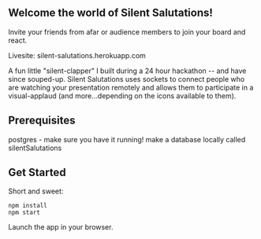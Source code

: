 ## Welcome the world of Silent Salutations!

Invite your friends from afar or audience members to join your board and react. 

Livesite: silent-salutations.herokuapp.com

A fun little "silent-clapper" I built during a 24 hour hackathon -- and have since souped-up. Silent Salutations uses sockets to connect people who are watching your presentation remotely and allows them to participate in a visual-applaud (and more...depending on the icons available to them). 


## Prerequisites

postgres - make sure you have it running!
make a database locally called silentSalutations

## Get Started

Short and sweet:

```
npm install
npm start

```
Launch the app in your browser.



